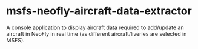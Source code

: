 # msfs-neofly-aircraft-data-extractor
A console application to display aircraft data required to add/update an aircraft in NeoFly in real time (as different aircraft/liveries are selected in MSFS).
